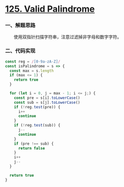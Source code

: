 # [125. Valid Palindrome](https://leetcode.com/problems/valid-palindrome/)

### 一、解题思路

  &emsp;&emsp;使用双指针扫描字符串，注意过滤掉非字母和数字字符。

### 二、代码实现

```JavaScript
const reg = /[0-9a-zA-Z]/
const isPalindrome = s => {
  const max = s.length
  if (max <= 1) {
    return true
  }

  for (let i = 0, j = max - 1; i <= j;) {
    const pre = s[i].toLowerCase()
    const sub = s[j].toLowerCase()
    if (!reg.test(pre)) {
      i++
      continue
    }
    if (!reg.test(sub)) {
      j--
      continue
    }
    if (pre !== sub) {
      return false
    }
    i++
    j--
  }

  return true
}
```